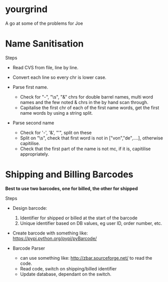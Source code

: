 yourgrind
=========

A go at some of the problems for Joe


Name Sanitisation
=================


Steps

* Read CVS from file, line by line.
* Convert each line so every chr is lower case.
* Parse first name.
  * Check for "-", "\s", "&" chrs for double barrel names, multi word names and 
  the few noted & chrs in the by hand scan through.
  * Capitalise the first chr of each of the first name words, get the first name
  words by using a string split.
  
* Parse second name
  * Check for '-', '&', "'", split on these
  * Split on "\s", check that first word is not in ["von","de",....], otherwise
  capitilise.
  * Check that the first part of the name is not mc, if it is, capitilise 
  appropriately.
  
  
  
  
Shipping and Billing Barcodes
=============================
**Best to use two barcodes, one for billed, the other for shipped**


Steps

* Design barcode:
    1. Identifier for shipped or billed at the start of the barcode
    2. Unique identifier based on DB values, eg user ID, order number, etc.
* Create barcode with something like: https://pypi.python.org/pypi/pyBarcode/
  
* Barcode Parser
  * can use something like: http://zbar.sourceforge.net/ to read the code.
  * Read code, switch on shipping/billed identifier
  * Update database, dependant on the switch.